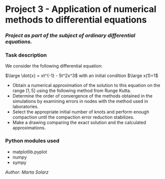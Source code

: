 # Project 3 - Application of numerical methods to differential equations #
### *Project as part of the subject of ordinary differential equations.* ###

### Task description ###

We consider the following differential equation:

$\large \dot{x} = xt^{-1} - 5t^2x^3$ with an initial condition $\large x(1)=1$

* Obtain a numerical approximation of the solution to this equation on the range $[1,5]$ using the following method from Runge Kutta.
* Determine the order of convergence of the methods obtained in the simulations by examining errors in nodes with the method used in laboratories.
* Select the appropriate initial number of knots and perform enough compaction until the compaction error reduction stabilizes.
* Make a drawing comparing the exact solution and the calculated approximations.

### Python modules used ###

* matplotlib.pyplot
* numpy
* sympy

*Author: Marta Solarz*
